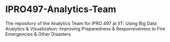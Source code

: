 # IPRO497-Analytics-Team

The repository of the Analytics Team for IPRO 497 at IIT: Using Big Data Analytics & Visualization: Improving Preparedness & Responsiveness to Fire Emergencies & Other Disasters
